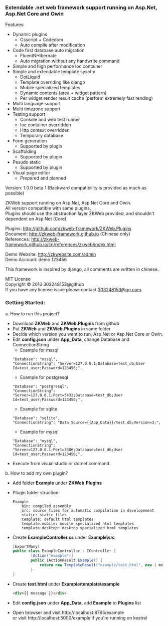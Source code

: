 ### Extendable .net web framework support running on Asp.Net, Asp.Net Core and Owin

Features:<br/>

- Dynamic plugins
	- Csscript + Codedom
	- Auto compile after modification
- Code first database auto migration
	- FluentNHibernate
	- Auto migration without any handwrite command
- Simple and high performance Ioc container
- Simple and extendable template sysetm
	- DotLiquid
	- Template overriding like django
	- Mobile specialized templates
	- Dynamic contents (area + widget pattern)
	- Per widget render result cache (perform extremely fast rending) 
- Multi language support
- Multi timezone support
- Testing support
	- Console and web test runner
	- Ioc container overridden
	- Http context overridden
	- Temporary database
- Form generation
	- Supported by plugin
- Scaffolding
	- Supported by plugin
- Pesudo static
	- Supported by plugin
- Visual page editor
	- Prepared and planned

Version: 1.0.0 beta 1 (Backward compatibility is provided as much as possible)<br/>

ZKWeb support running on Asp.Net, Asp.Net Core and Owin.<br/>
All version compatible with same plugins.<br/>
Plugins should use the abstraction layer ZKWeb provided, and shouldn't dependent on Asp.Net (Core).<br/>

Plugins: http://github.com/zkweb-framework/ZKWeb.Plugins<br/>
Document: http://zkweb-framework.github.io (Chinese only)<br/>
References: http://zkweb-framework.github.io/cn/references/zkweb/index.html<br/>

Demo Website: http://zkwebsite.com/admin<br/>
Demo Account: demo 123456

This framework is inspired by django, all comments are written in chinese.<br/>

MIT License<br/>
Copyright © 2016 303248153@github<br/>
If you have any license issue please contact 303248153@qq.com.<br/>

### Getting Started:

a. How to run this project?

- Download **ZKWeb** and **ZKWeb.Plugins** from github
- Put **ZKWeb** and **ZKWeb.Plugins** in same folder
- Decide which version you want to run, Asp.Net or Asp.Net Core or Owin.
- Edit **config.json** under **App_Data**, change Database and ConnectionString
	- Example for mssql
	```
	"Database": "mssql",
	"ConnectionString": "Server=127.0.0.1;Database=test_db;User Id=test_user;Password=123456;",
	```
	- Example for postgresql
	```
	"Database": "postgresql",
	"ConnectionString": "Server=127.0.0.1;Port=5432;Database=test_db;User Id=test_user;Password=123456;",
	```
	- Example for sqlite
	```
	"Database": "sqlite",
	"ConnectionString": "Data Source={{App_Data}}/test.db;Version=3;",
	```
	- Example for mysql
	```
	"Database": "mysql",
	"ConnectionString": "Server=127.0.0.1;Port=3306;Database=test_db;User Id=test_user;Password=123456;",
	```
-	Execute from visual studio or dotnet command.

b. How to add my own plugin?
	
- Add folder **Example** under **ZKWeb.Plugins** 
- Plugin folder struction:

	```
	Example
		bin: compiled assembly
		src: source files for automatic compilation in developement
		static: static files
		template: default html templates
		template.mobile: mobile specialized html templates
		template.desktop: desktop specialized html templates
	```
- Create **ExampleController.cs** under **Example\src**

	``` csharp
	[ExportMany]
	public class ExampleController : IController {
			[Action("example")]
			public IActionResult Example() {
				return new TemplateResult("example/test.html", new { message = "hello world" });
			}
	}
	```
- Create **test.html** under **Example\template\example**

	``` html
	<div>{{ message }}</div>
	```
- Edit **config.json** under **App_Data**, add **Example** to **Plugins** list
- Open browser and visit http://localhost:8765/example<br/>
  or visit http://localhost:5000/example if you're running on kestrel
